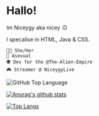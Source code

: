 # Hallo! 
Im Niceygy aka nicey :D

I specalise in HTML, Java & CSS.

    🏳️‍🌈 She/Her
    💖 Asexual 
    👽 Dev for the @The-Alien-Empire
    🎮 Streamer @ NiceygyLive

<img alt="GitHub Top Language" src="https://img.shields.io/github/languages/top/NiceygyLive/NiceygyLive.xyz" />

[![Anurag's github stats](https://github-readme-stats.vercel.app/api?username=NiceygyLive&theme=blue-green)](https://github.com/anuraghazra/github-readme-stats)

[![Top Langs](https://github-readme-stats.vercel.app/api/top-langs/?username=niceygylive&layout=compact)](https://github.com/anuraghazra/github-readme-stats)
